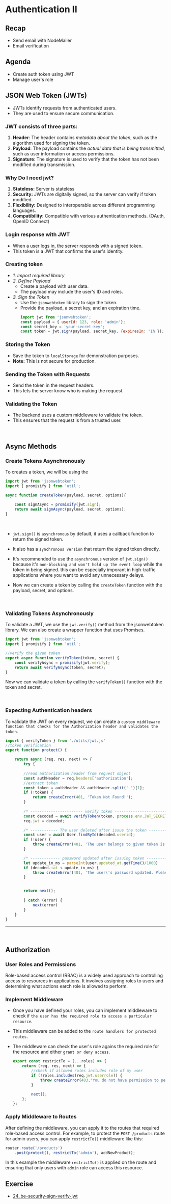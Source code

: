 # Authentication II
## Recap
- Send email with NodeMailer
- Email verification

## Agenda
- Create auth token using JWT
- Manage user's role


## JSON Web Token (JWTs)
- JWTs identify requests from authenticated users.
- They are used to ensure secure communication.


### JWT consists of three parts: 
1. **Header**: The header contains _metadata about the token_, such as the algorithm used for signing the token.
2. **Payload**: The payload contains the _actual data that is being transmitted_, such as user information or access permissions.
3. **Signature**: The signature is used to verify that the token has not been modified during transmission.


### Why Do I need jwt?
1. **Stateless:** Server is stateless
2. **Security:** JWTs are digitally signed, so the server can verify if token modified.
3. **Flexibility:** Designed to interoperable across different programming languages.
4. **Compatibility:** Compatible with verious authentication methods. (OAuth, OpenID Connect)


### Login response with JWT
- When a user logs in, the server responds with a signed token.
- This token is a JWT that confirms the user's identity.

### Creating token
- _1. Import required library_
- _2. Define Payload_
  - Create a payload with user data.
  - The payload may include the user's ID and roles.
- _3. Sign the Token_
  - Use the `jsonwebtoken` library to sign the token.
  - Provide the payload, a secret key, and an expiration time.
    ```js
    import jwt from 'jsonwebtoken';
    const payload = { userId: 123, role: 'admin'};
    const secret_key = 'your-secret-key';
    const token = jwt.sign(payload, secret_key, {expiresIn: '1h'});
    ```


### Storing the Token
- Save the token to `localStorage` for demonstration purposes.
- **Note:** This is not secure for production.

### Sending the Token with Requests
- Send the token in the request headers.
- This lets the server know who is making the request.



### Validating the Token
- The backend uses a custom middleware to validate the token.
- This ensures that the request is from a trusted user.


<br>

## Async Methods

### Create Tokens Asynchronously
To creates a token, we will be using the 

```js
import jwt from 'jsonwebtoken';
import { promisify } from 'util';

async function createToken(payload, secret, options){
    
    const signAsync = promisify(jwt.sign);
    return await signAsync(payload, secret, options);
}
```  
<br>

- `jwt.sign()` is `asynchronous` by default, it uses a callback function to return the signed token.
  
- It also has a `synchronous version` that return the signed token directly. 
- It's recommended to use the `asynchronous` version of `jwt.sign()` because it's `non-blocking and won't hold up the event loop` while the token in being signed. this can be especially imporant in high-traffic applications where you want to avoid any unnecessary delays.
- Now we can create a token by calling the `createToken` function with the payload, secret, and options.

<br>

### Validating Tokens Asynchronously
To validate a JWT, we use the `jwt.verify()` method from the jsonwebtoken library. We can also create a wrapper function that uses Promises.

```js
import jwt from 'jsonwebtoken';
import { promisify } from 'util';

//verify the given token
export async function verifyToken(token, secret) {
    const verifyAsync = promisify(jwt.verify);
    return await verifyAsync(token, secret);
}
```
Now we can validate a token by calling the `verifyToken()` function with the token and secret.

<br>

### Expecting Authentication headers
To validate the JWT on every request, we can create a `custom middleware function that checks for the Authorization header and validates the token`.

```js
import { verifyToken } from './utils/jwt.js'
//token verification
export function protect() {

    return async (req, res, next) => {
        try {
        
        //read authorization header from request object
        const authHeader = req.headers['authorization'];
        //extract token
        const token = authHeader && authHeader.split(' ')[1];
        if (!token) {
            return createError(401, 'Token Not Found!');
        }
    
        /* ----------------------- verify token --------------------------- */
        const decoded = await verifyToken(token, process.env.JWT_SECRET);
        req.jwt = decoded;

        /* ------------ The user deleted after issue the token ------------ */
        const user = await User.findById(decoded.userid);
        if (!user) {
            throw createError(401, 'The user belongs to given token is deleted recently!');
        }

        /* ------------- password updated after issuing token ------------- */
        let update_in_ms = parseInt(user.updated_at.getTime()/1000)
        if (decoded.iat < update_in_ms) {
            throw createError(401, 'The user\'s password updated. Please sign in again!')
        }


        return next();
        
        } catch (error) {
            next(error)
        }
    }
}
```
---
<br>

## Authorization

### User Roles and Permissions
Role-based access control (RBAC) is a widely used approach to controlling access to resources in applications. It involves assigning roles to users and determining what actions earch role is allowed to perform.

### Implement Middleware
- Once you have defined your roles, you can implement middleware to check if `the user has the required role to access a particular resource`.

- This middleware can be added to the `route handlers for protected routes`. 

- The middleware can check the user's role agains the required role for the resource and either `grant or deny access`.

    ```js
    export const restrictTo = (...roles) => {
        return (req, res, next) => {
            //check if allowed roles includes role of my user
            if (!roles.includes(req.jwt.userrole)) {
                throw createError(403,"You do not have permission to perform this action!");
            }

            next();
        };
    };
    ```


### Apply Middleware to Routes
After defining the middleware, you can apply it to the routes that required role-based access control. For example, to protect the `POST /products` route for admin users, you can apply `restrictTo()` middleware like this:

```js
router.route('/products')
    .post(protect(), restrictTo('admin'), addNewProduct);
```

In this example the middleware `restrictTo()` is applied on the route and ensuring that only users with `admin` role can access this resource.


## Exercise
- [24_be-security-sign-verify-jwt](https://classroom.github.com/a/sRSatDqZ)
 
